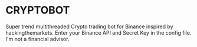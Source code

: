 # CRYPTOBOT
Super trend multithreaded Crypto trading bot for Binance inspired by hackingthemarkets.
Enter your Binance API and Secret Key in the config file.
I'm not a financial advisor.

